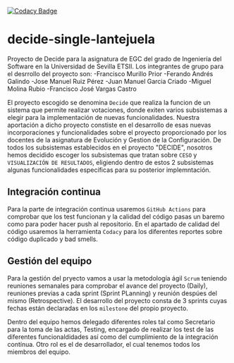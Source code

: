 [![Codacy Badge](https://app.codacy.com/project/badge/Grade/2f62bcd7b0ba43d28f77c0096174342d)](https://www.codacy.com/gh/ferandgal/decide-single-lantejuela/dashboard?utm_source=github.com&amp;utm_medium=referral&amp;utm_content=ferandgal/decide-single-lantejuela&amp;utm_campaign=Badge_Grade)
# decide-single-lantejuela
Proyecto de Decide para la asignatura de EGC del grado de Ingeniería del Software en la Universidad de Sevilla ETSII.
Los integrantes de grupo para el desrrollo del proyecto son:
      -Francisco Murillo Prior
      -Ferando Andrés Galindo
      -Jose Manuel Ruiz Pérez
      -Juan Manuel Garcia Criado
      -Miguel Molina Rubio
      -Francisco José Vargas Castro
      
El proyecto escogido se denomina `Decide` que realiza la funcion de un sistema que permite realizar votaciones, donde exiten varios subsistemas a elegir para la implementación de nuevas funcionalidades. Nuestra aportación a dicho proyecto constiste en el desarrollo de esas nuevas incorporaciones y funcionalidades sobre el proyecto proporcionado por los docentes de la asignatura de Evolución y Gestion de la Configuración. De todos los subsistemas establecidos en el proyecto "DECIDE", nosotros hemos decidido escoger los subsistemas que tratan sobre `CESO` y `VISUALIZACIÓN DE RESULTADOS`, eligiendo dentro de estos 2 subsistemas algunas funcionalidades específicas para su posterior implemntación.

## Integración continua

Para la parte de integración continua usaremos `GitHub Actions` para comprobar que los test funcionan y la calidad del código pasas un baremo como para poder hacer push al repositorio.
En el apartado de calidad del código usaremos la herramienta `Codacy` para los diferentes reportes sobre código duplicado y bad smells.

## Gestión del equipo

Para la gestión del pryecto vamos a usar la metodología ágil `Scrum` teniendo reuniones semanales para comprobar el avance del proyecto (Daily), reuniones previas a cada sprint (Sprint PLanning) y reunión despúes del mismo (Retrospective).
El desarrollo del proyecto consta de 3 sprints cuyas fechas están declaradas en los `milestone` del propio proyecto.

Dentro del equipo hemos delegado diferentes roles tal como Secretario para la toma de las actas, Testing, encargado de realizar los test de las diferentes funcionaldidades así como del cumplimiento de la integración contínua. Otro rol es el de desarrollador, el cual tenemos todos los miembros del equipo.

